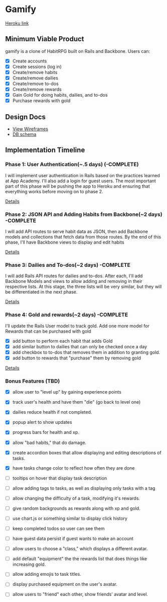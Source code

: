 # Gamify

[Heroku link][heroku]

[heroku]: https://gamify.herokuapp.com/

## Minimum Viable Product
gamify is a clone of HabitRPG built on Rails and Backbone. Users can:

- [x] Create accounts
- [x] Create sessions (log in)
- [x] Create/remove habits
- [x] Create/remove dailies
- [x] Create/remove to-dos
- [x] Create/remove rewards
- [x] Gain Gold for doing habits, dailies, and to-dos
- [x] Purchase rewards with gold

## Design Docs
* [View Wireframes][views]
* [DB schema][schema]

[views]: ./docs/views.md
[schema]: ./docs/schema.md

## Implementation Timeline

### Phase 1: User Authentication(~.5 days) (-COMPLETE)
I will implement user authentication in Rails based on the practices learned at
App Academy. I'll also add a login for guest users. The most important part of this
phase will be pushing the app to Heroku and ensuring that everything works
before moving on to phase 2.

[Details][phase-one]

### Phase 2: JSON API and Adding Habits from Backbone(~2 days) -COMPLETE
I will add API routes to serve habit data as JSON, then add Backbone
models and collections that fetch data from those routes. By the end of this
phase, I'll have Backbone views to display and edit habits

[Details][phase-two]

### Phase 3: Dailies and To-dos(~2 days) -COMPLETE
I will add Rails API routes for dailies and to-dos. After each, I'll add Backbone Models and views to allow adding and removing in their respective lists. At this stage, the three lists will be very similar, but they will be differentiated in the next phase.

[Details][phase-three]

### Phase 4: Gold and rewards(~2 days) -COMPLETE
I'll update the Rails User model to track gold. Add one more model for Rewards that can be purchased with gold
- [x] add button to perform each habit that adds Gold
- [x] add similar button to dailies that can only be checked once a day
- [x] add checkbox to to-dos that removes them in addition to granting gold.
- [x] add button to rewards that "purchase" them by removing gold

[Details][phase-four]

### Bonus Features (TBD)
- [x] allow user to "level up" by gaining experience points
- [x] track user's health and have them "die" (go back to level one)
- [x] dailies reduce health if not completed.
- [x] popup alert to show updates
- [x] progress bars for health and xp.
- [x] allow "bad habits," that do damage.
- [x] create accordion boxes that allow displaying and editing descriptions of tasks.
- [x] have tasks change color to reflect how often they are done
- [ ] tooltips on hover that display task description
- [ ] allow adding tags to tasks, as well as displaying only tasks with a tag
- [ ] allow changing the difficulty of a task, modifying it's rewards.
- [ ] give random backgrounds as rewards along with xp and gold.
- [ ] use chart.js or something similar to display click history
- [ ] keep completed todos so user can see them
- [ ] have guest data persist if guest wants to make an account
- [ ] allow users to choose a "class," which displays a different avatar.
- [ ] add default "equipment" the the rewards list that does things like increasing gold.
- [ ] allow adding emojis to task titles.
- [ ] display purchased equipment on the user's avatar.
- [ ] allow users to "friend" each other, show friends' avatar and level.


[phase-one]: ./docs/phases/phase1.md
[phase-two]: ./docs/phases/phase2.md
[phase-three]: ./docs/phases/phase3.md
[phase-four]: ./docs/phases/phase4.md
